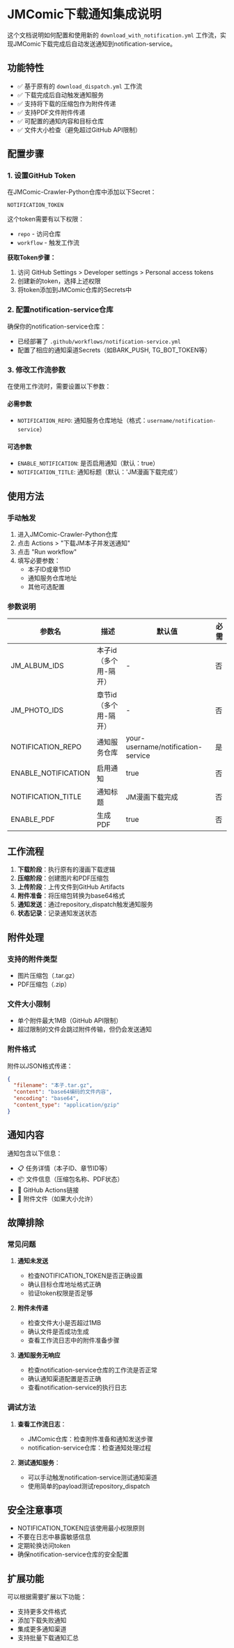 # JMComic下载通知集成说明

这个文档说明如何配置和使用新的 `download_with_notification.yml` 工作流，实现JMComic下载完成后自动发送通知到notification-service。

## 功能特性

- ✅ 基于原有的 `download_dispatch.yml` 工作流
- ✅ 下载完成后自动触发通知服务
- ✅ 支持将下载的压缩包作为附件传递
- ✅ 支持PDF文件附件传递
- ✅ 可配置的通知内容和目标仓库
- ✅ 文件大小检查（避免超过GitHub API限制）

## 配置步骤

### 1. 设置GitHub Token

在JMComic-Crawler-Python仓库中添加以下Secret：

```
NOTIFICATION_TOKEN
```

这个token需要有以下权限：
- `repo` - 访问仓库
- `workflow` - 触发工作流

**获取Token步骤：**
1. 访问 GitHub Settings > Developer settings > Personal access tokens
2. 创建新的token，选择上述权限
3. 将token添加到JMComic仓库的Secrets中

### 2. 配置notification-service仓库

确保你的notification-service仓库：
- 已经部署了 `.github/workflows/notification-service.yml`
- 配置了相应的通知渠道Secrets（如BARK_PUSH, TG_BOT_TOKEN等）

### 3. 修改工作流参数

在使用工作流时，需要设置以下参数：

#### 必需参数
- `NOTIFICATION_REPO`: 通知服务仓库地址（格式：`username/notification-service`）

#### 可选参数
- `ENABLE_NOTIFICATION`: 是否启用通知（默认：true）
- `NOTIFICATION_TITLE`: 通知标题（默认：'JM漫画下载完成'）

## 使用方法

### 手动触发

1. 进入JMComic-Crawler-Python仓库
2. 点击 Actions > "下载JM本子并发送通知"
3. 点击 "Run workflow"
4. 填写必要参数：
   - 本子ID或章节ID
   - 通知服务仓库地址
   - 其他可选配置

### 参数说明

| 参数名 | 描述 | 默认值 | 必需 |
|--------|------|--------|------|
| JM_ALBUM_IDS | 本子id（多个用-隔开） | - | 否 |
| JM_PHOTO_IDS | 章节id（多个用-隔开） | - | 否 |
| NOTIFICATION_REPO | 通知服务仓库 | your-username/notification-service | 是 |
| ENABLE_NOTIFICATION | 启用通知 | true | 否 |
| NOTIFICATION_TITLE | 通知标题 | JM漫画下载完成 | 否 |
| ENABLE_PDF | 生成PDF | true | 否 |

## 工作流程

1. **下载阶段**：执行原有的漫画下载逻辑
2. **压缩阶段**：创建图片和PDF压缩包
3. **上传阶段**：上传文件到GitHub Artifacts
4. **附件准备**：将压缩包转换为base64格式
5. **通知发送**：通过repository_dispatch触发通知服务
6. **状态记录**：记录通知发送状态

## 附件处理

### 支持的附件类型
- 图片压缩包（.tar.gz）
- PDF压缩包（.zip）

### 文件大小限制
- 单个附件最大1MB（GitHub API限制）
- 超过限制的文件会跳过附件传输，但仍会发送通知

### 附件格式
附件以JSON格式传递：
```json
{
  "filename": "本子.tar.gz",
  "content": "base64编码的文件内容",
  "encoding": "base64",
  "content_type": "application/gzip"
}
```

## 通知内容

通知包含以下信息：
- 📋 任务详情（本子ID、章节ID等）
- 📦 文件信息（压缩包名称、PDF状态）
- 🔗 GitHub Actions链接
- 📎 附件文件（如果大小允许）

## 故障排除

### 常见问题

1. **通知未发送**
   - 检查NOTIFICATION_TOKEN是否正确设置
   - 确认目标仓库地址格式正确
   - 验证token权限是否足够

2. **附件未传递**
   - 检查文件大小是否超过1MB
   - 确认文件是否成功生成
   - 查看工作流日志中的附件准备步骤

3. **通知服务无响应**
   - 检查notification-service仓库的工作流是否正常
   - 确认通知渠道配置是否正确
   - 查看notification-service的执行日志

### 调试方法

1. **查看工作流日志**：
   - JMComic仓库：检查附件准备和通知发送步骤
   - notification-service仓库：检查通知处理过程

2. **测试通知服务**：
   - 可以手动触发notification-service测试通知渠道
   - 使用简单的payload测试repository_dispatch

## 安全注意事项

- NOTIFICATION_TOKEN应该使用最小权限原则
- 不要在日志中暴露敏感信息
- 定期轮换访问token
- 确保notification-service仓库的安全配置

## 扩展功能

可以根据需要扩展以下功能：
- 支持更多文件格式
- 添加下载失败通知
- 集成更多通知渠道
- 支持批量下载通知汇总